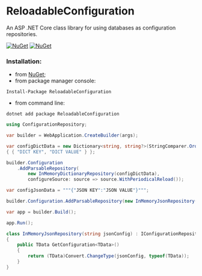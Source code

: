 # ReloadableConfiguration
An ASP .NET Core class library for using databases as configuration repositories.

[![NuGet](https://img.shields.io/nuget/dt/ReloadableConfiguration.svg)](https://www.nuget.org/packages/ReloadableConfiguration)
[![NuGet](https://img.shields.io/nuget/vpre/ReloadableConfiguration.svg)](https://www.nuget.org/packages/ReloadableConfiguration)

### Installation:

+ from [NuGet](https://www.nuget.org/packages/ReloadableConfiguration);
+ from package manager console:
```
Install-Package ReloadableConfiguration
```    
+ from command line:
```
dotnet add package ReloadableConfiguration
```
```csharp
using ConfigurationRepository;

var builder = WebApplication.CreateBuilder(args);

var configDictData = new Dictionary<string, string?>(StringComparer.OrdinalIgnoreCase)
{ { "DICT KEY", "DICT VALUE" } };

builder.Configuration
    .AddParsableRepository(
        new InMemoryDictionaryRepository(configDictData),
        configureSource: source => source.WithPeriodicalReload());

var configJsonData = """{"JSON KEY":"JSON VALUE"}""";

builder.Configuration.AddParsableRepository(new InMemoryJsonRepository(configJsonData));

var app = builder.Build();

app.Run();

class InMemoryJsonRepository(string jsonConfig) : IConfigurationRepository
{
    public TData GetConfiguration<TData>()
    {
        return (TData)Convert.ChangeType(jsonConfig, typeof(TData));
    }
}
```
